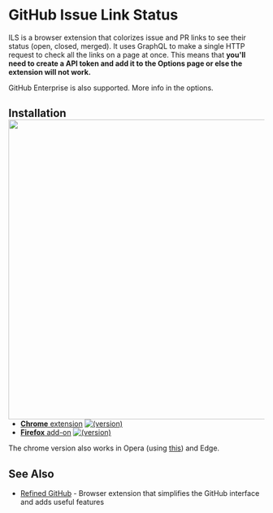 # GitHub Issue Link Status

  [badge-cws]: https://img.shields.io/chrome-web-store/v/nbiddhncecgemgccalnoanpnenalmkic.svg?label=
  [badge-amo]: https://img.shields.io/amo/v/github-issue-link-status.svg?label=
  [link-cws]: https://chrome.google.com/webstore/detail/github-issue-link-status/nbiddhncecgemgccalnoanpnenalmkic "Version published on Chrome Web Store"
  [link-amo]: https://addons.mozilla.org/en-US/firefox/addon/github-issue-link-status/ "Version published on Mozilla Add-ons"

ILS is a browser extension that colorizes issue and PR links to see their status (open, closed, merged). It uses GraphQL to make a single HTTP request to check all the links on a page at once. This means that **you'll need to create a API token and add it to the Options page or else the extension will not work.**

GitHub Enterprise is also supported. More info in the options.

## Installation <img src="screenshot.png" align="right" width="590">

  + [**Chrome** extension](https://chrome.google.com/webstore/detail/github-issue-link-status/nbiddhncecgemgccalnoanpnenalmkic) [![(version)][badge-cws]][link-cws]
  + [**Firefox** add-on](https://addons.mozilla.org/en-US/firefox/addon/github-issue-link-status/) [![(version)][badge-amo]][link-amo]

The chrome version also works in Opera (using [this](https://addons.opera.com/en/extensions/details/download-chrome-extension-9/)) and Edge.



## See Also

- [Refined GitHub](https://github.com/sindresorhus/refined-github/) - Browser extension that simplifies the GitHub interface and adds useful features
